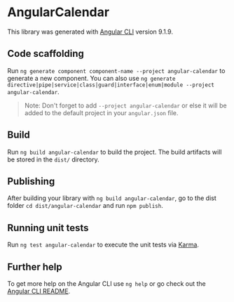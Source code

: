 # AngularCalendar

This library was generated with [Angular CLI](https://github.com/angular/angular-cli) version 9.1.9.

## Code scaffolding

Run `ng generate component component-name --project angular-calendar` to generate a new component. You can also use `ng generate directive|pipe|service|class|guard|interface|enum|module --project angular-calendar`.
> Note: Don't forget to add `--project angular-calendar` or else it will be added to the default project in your `angular.json` file. 

## Build

Run `ng build angular-calendar` to build the project. The build artifacts will be stored in the `dist/` directory.

## Publishing

After building your library with `ng build angular-calendar`, go to the dist folder `cd dist/angular-calendar` and run `npm publish`.

## Running unit tests

Run `ng test angular-calendar` to execute the unit tests via [Karma](https://karma-runner.github.io).

## Further help

To get more help on the Angular CLI use `ng help` or go check out the [Angular CLI README](https://github.com/angular/angular-cli/blob/master/README.md).
